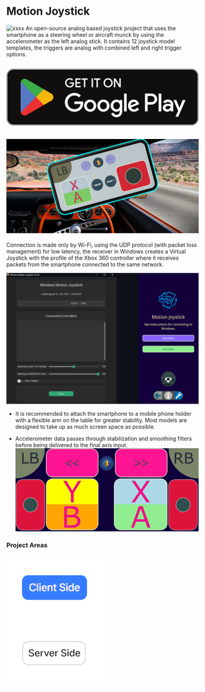 # Motion Joystick
![xxxx](https://play-lh.googleusercontent.com/X0jYo-59ZZZK8wlTAXpeG3LOv5wzOop62n5156ZZKQvupwSYHM1L8U2FaCeWilh_ew=w240-h480-rw)
An open-source analog based joystick project that uses the smartphone as a steering wheel or aircraft munck by using the accelerometer as the left analog stick. It contains 12 joystick model templates, the triggers are analog with combined left and right trigger options.

[![name](https://raw.githubusercontent.com/Suundumused/Motion-Joystick-Steering-Wheel/refs/heads/main/Assets/Google_Play_Store_badge_EN.png)
](https://play.google.com/store/apps/details?id=com.caiosilva.gravityjoystick&pcampaignid=web_share)
---
![111](https://raw.githubusercontent.com/Suundumused/Motion-Joystick-Steering-Wheel/refs/heads/main/Assets/Uxntitled.png)
---
Connection is made only by Wi-Fi, using the UDP protocol (with packet loss management) for low latency, the receiver in Windows creates a Virtual Joystick with the profile of the Xbox 360 controller where it receives packets from the smartphone connected to the same network.


![aaa](https://raw.githubusercontent.com/Suundumused/Motion-Joystick-Steering-Wheel/refs/heads/main/Assets/2232.png)
- It is recommended to attach the smartphone to a mobile phone holder with a flexible arm on the table for greater stability. Most models are designed to take up as much screen space as possible.

- Accelerometer data passes through stabilization and smoothing filters before being delivered to the final axis input.
![aab](https://raw.githubusercontent.com/Suundumused/Motion-Joystick-Steering-Wheel/refs/heads/main/Assets/151959.png)

### Project Areas
[![clientside](https://raw.githubusercontent.com/Suundumused/Motion-Joystick-Steering-Wheel/refs/heads/main/Assets/clientsidebtn.png)](https://github.com/Suundumused/Motion-Joystick-Steering-Wheel/tree/main/Client%20Side) [![serverside](https://raw.githubusercontent.com/Suundumused/Motion-Joystick-Steering-Wheel/refs/heads/main/Assets/serversidebtn.png)](https://github.com/Suundumused/Motion-Joystick-Steering-Wheel/tree/main/Server%20Side)